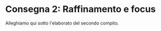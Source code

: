 <script>
	import { base } from '$app/paths';
	import Prose from '$lib/Prose.svelte';
	import PdfAttachment from '$lib/PdfAttachment.svelte';
</script>

<Prose>

# Consegna 2: Raffinamento e focus

Alleghiamo qui sotto l'elaborato del secondo compito.

</Prose>

<div class="container mx-auto my-8 px-8">
	<PdfAttachment
		src="{base}/consegne/compito2/Utenti Scontenti - Raffinamento e focus.pdf"
		fileName="Utenti Scontenti - Raffinamento e focus.pdf"
	/>
</div>

